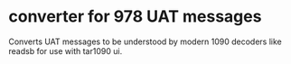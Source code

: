 # converter for 978 UAT messages 

Converts UAT messages to be understood by modern 1090 decoders like readsb for use with tar1090 ui.
